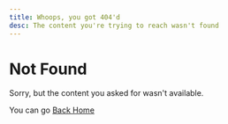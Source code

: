 ```yaml
---
title: Whoops, you got 404'd
desc: The content you're trying to reach wasn't found
---
```


# Not Found

Sorry, but the content you asked for wasn't available.

You can go [Back Home](./pages/index.mdx)